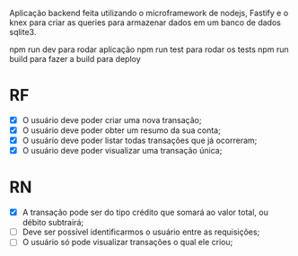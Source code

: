 Aplicação backend feita utilizando o microframework de nodejs, Fastify e o knex para criar as queries para armazenar dados em um banco de dados sqlite3.

npm run dev para rodar aplicação
npm run test para rodar os tests
npm run build para fazer a build para deploy


# RF
- [x] O usuário deve poder criar uma nova transação;
- [x] O usuário deve poder obter um resumo da sua conta;
- [x] O usuário deve poder listar todas transações que já ocorreram;
- [x] O usuário deve poder visualizar uma transação única;
# RN
- [x] A transação pode ser do tipo crédito que somará ao valor total, ou débito subtrairá;
- [ ] Deve ser possível identificarmos o usuário entre as requisições;
- [ ] O usuário só pode visualizar transações o qual ele criou;